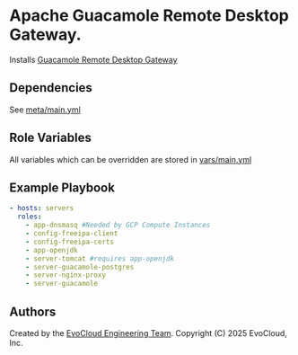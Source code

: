 Apache Guacamole Remote Desktop Gateway.
=====

Installs [Guacamole Remote Desktop Gateway](https://guacamole.apache.org/)

Dependencies
------------

See [meta/main.yml](meta/main.yml)

Role Variables
--------------

All variables which can be overridden are stored in [vars/main.yml](vars/main.yml)

Example Playbook
----------------

```yml
- hosts: servers
  roles:
    - app-dnsmasq #Needed by GCP Compute Instances
    - config-freeipa-client
    - config-freeipa-certs
    - app-openjdk
    - server-tomcat #requires app-openjdk
    - server-guacamole-postgres
    - server-nginx-proxy
    - server-guacamole
```

Authors
------------------

Created by the [EvoCloud Engineering Team](https://evocloud.dev). Copyright (C) 2025 EvoCloud, Inc.
